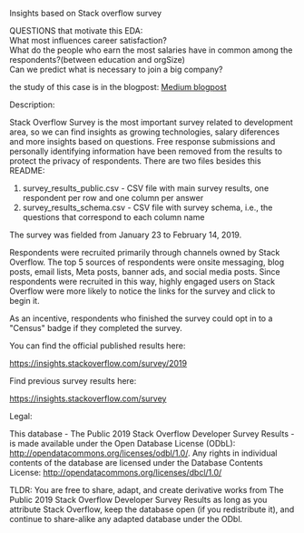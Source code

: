 Insights based on Stack overflow survey

QUESTIONS that motivate this EDA:    
What most influences career satisfaction?    
What do the people who earn the most salaries have in common among the respondents?(between education and orgSize)    
Can we predict what is necessary to join a big company?    

the study of this case is in the blogpost: [Medium blogpost](https://medium.com/@guilhermebmontico/what-makes-you-earn-more-in-your-developer-career-e4dd3cd53ce7)

Description:

Stack Overflow Survey is the most important survey related to development area, so we can find insights as growing technologies, salary diferences and more insights based on questions. Free response submissions and personally identifying information have been removed from the results to protect the privacy of respondents. There are two files besides this README:

1. survey_results_public.csv - CSV file with main survey results, one respondent per row and one column per answer
2. survey_results_schema.csv - CSV file with survey schema, i.e., the questions that correspond to each column name

The survey was fielded from January 23 to February 14, 2019. 

Respondents were recruited primarily through channels owned by Stack Overflow. The top 5 sources of respondents were onsite messaging, blog posts, email lists, Meta posts, banner ads, and social media posts. Since respondents were recruited in this way, highly engaged users on Stack Overflow were more likely to notice the links for the survey and click to begin it.

As an incentive, respondents who finished the survey could opt in to a "Census" badge if they completed the survey.

You can find the official published results here:

https://insights.stackoverflow.com/survey/2019

Find previous survey results here:

https://insights.stackoverflow.com/survey

Legal:

This database - The Public 2019 Stack Overflow Developer Survey Results - is made available under the Open Database License (ODbL): http://opendatacommons.org/licenses/odbl/1.0/. Any rights in individual contents of the database are licensed under the Database Contents License: http://opendatacommons.org/licenses/dbcl/1.0/

TLDR: You are free to share, adapt, and create derivative works from The Public 2019 Stack Overflow Developer Survey Results as long as you attribute Stack Overflow, keep the database open (if you redistribute it), and continue to share-alike any adapted database under the ODbl.
